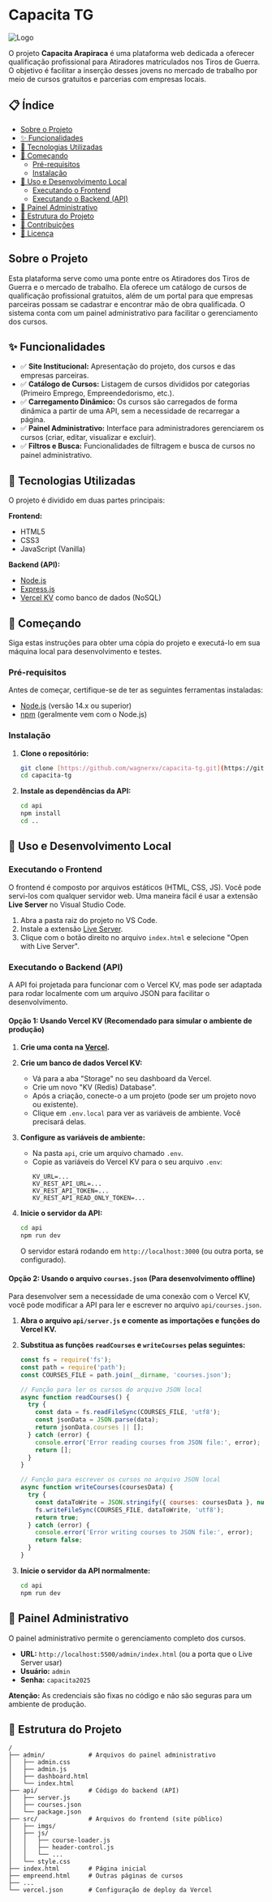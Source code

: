 # Capacita TG

![Logo](src/imgs/capacitatg.png)

O projeto **Capacita Arapiraca** é uma plataforma web dedicada a oferecer qualificação profissional para Atiradores matriculados nos Tiros de Guerra. O objetivo é facilitar a inserção desses jovens no mercado de trabalho por meio de cursos gratuitos e parcerias com empresas locais.

## 📋 Índice

-   [Sobre o Projeto](#sobre-o-projeto)
-   [✨ Funcionalidades](#-funcionalidades)
-   [🚀 Tecnologias Utilizadas](#-tecnologias-utilizadas)
-   [🏁 Começando](#-começando)
    -   [Pré-requisitos](#pré-requisitos)
    -   [Instalação](#instalação)
-   [🔧 Uso e Desenvolvimento Local](#-uso-e-desenvolvimento-local)
    -   [Executando o Frontend](#executando-o-frontend)
    -   [Executando o Backend (API)](#executando-o-backend-api)
-   [🔑 Painel Administrativo](#-painel-administrativo)
-   [📁 Estrutura do Projeto](#-estrutura-do-projeto)
-   [🤝 Contribuições](#-contribuições)
-   [📄 Licença](#-licença)

## Sobre o Projeto

Esta plataforma serve como uma ponte entre os Atiradores dos Tiros de Guerra e o mercado de trabalho. Ela oferece um catálogo de cursos de qualificação profissional gratuitos, além de um portal para que empresas parceiras possam se cadastrar e encontrar mão de obra qualificada. O sistema conta com um painel administrativo para facilitar o gerenciamento dos cursos.

## ✨ Funcionalidades

-   ✅ **Site Institucional:** Apresentação do projeto, dos cursos e das empresas parceiras.
-   ✅ **Catálogo de Cursos:** Listagem de cursos divididos por categorias (Primeiro Emprego, Empreendedorismo, etc.).
-   ✅ **Carregamento Dinâmico:** Os cursos são carregados de forma dinâmica a partir de uma API, sem a necessidade de recarregar a página.
-   ✅ **Painel Administrativo:** Interface para administradores gerenciarem os cursos (criar, editar, visualizar e excluir).
-   ✅ **Filtros e Busca:** Funcionalidades de filtragem e busca de cursos no painel administrativo.

## 🚀 Tecnologias Utilizadas

O projeto é dividido em duas partes principais:

**Frontend:**

-   HTML5
-   CSS3
-   JavaScript (Vanilla)

**Backend (API):**

-   [Node.js](https://nodejs.org/)
-   [Express.js](https://expressjs.com/pt-br/)
-   [Vercel KV](https://vercel.com/storage/kv) como banco de dados (NoSQL)

## 🏁 Começando

Siga estas instruções para obter uma cópia do projeto e executá-lo em sua máquina local para desenvolvimento e testes.

### Pré-requisitos

Antes de começar, certifique-se de ter as seguintes ferramentas instaladas:

-   [Node.js](https://nodejs.org/) (versão 14.x ou superior)
-   [npm](https://www.npmjs.com/) (geralmente vem com o Node.js)

### Instalação

1.  **Clone o repositório:**
    ```bash
    git clone [https://github.com/wagnerxv/capacita-tg.git](https://github.com/wagnerxv/capacita-tg.git)
    cd capacita-tg
    ```

2.  **Instale as dependências da API:**
    ```bash
    cd api
    npm install
    cd ..
    ```

## 🔧 Uso e Desenvolvimento Local

### Executando o Frontend

O frontend é composto por arquivos estáticos (HTML, CSS, JS). Você pode servi-los com qualquer servidor web. Uma maneira fácil é usar a extensão **Live Server** no Visual Studio Code.

1.  Abra a pasta raiz do projeto no VS Code.
2.  Instale a extensão [Live Server](https://marketplace.visualstudio.com/items?itemName=ritwickdey.LiveServer).
3.  Clique com o botão direito no arquivo `index.html` e selecione "Open with Live Server".

### Executando o Backend (API)

A API foi projetada para funcionar com o Vercel KV, mas pode ser adaptada para rodar localmente com um arquivo JSON para facilitar o desenvolvimento.

#### Opção 1: Usando Vercel KV (Recomendado para simular o ambiente de produção)

1.  **Crie uma conta na [Vercel](https://vercel.com).**

2.  **Crie um banco de dados Vercel KV:**
    -   Vá para a aba "Storage" no seu dashboard da Vercel.
    -   Crie um novo "KV (Redis) Database".
    -   Após a criação, conecte-o a um projeto (pode ser um projeto novo ou existente).
    -   Clique em `.env.local` para ver as variáveis de ambiente. Você precisará delas.

3.  **Configure as variáveis de ambiente:**
    -   Na pasta `api`, crie um arquivo chamado `.env`.
    -   Copie as variáveis do Vercel KV para o seu arquivo `.env`:
        ```
        KV_URL=...
        KV_REST_API_URL=...
        KV_REST_API_TOKEN=...
        KV_REST_API_READ_ONLY_TOKEN=...
        ```

4.  **Inicie o servidor da API:**
    ```bash
    cd api
    npm run dev
    ```
    O servidor estará rodando em `http://localhost:3000` (ou outra porta, se configurado).

#### Opção 2: Usando o arquivo `courses.json` (Para desenvolvimento offline)

Para desenvolver sem a necessidade de uma conexão com o Vercel KV, você pode modificar a API para ler e escrever no arquivo `api/courses.json`.

1.  **Abra o arquivo `api/server.js` e comente as importações e funções do Vercel KV.**

2.  **Substitua as funções `readCourses` e `writeCourses` pelas seguintes:**
    ```javascript
    const fs = require('fs');
    const path = require('path');
    const COURSES_FILE = path.join(__dirname, 'courses.json');

    // Função para ler os cursos do arquivo JSON local
    async function readCourses() {
      try {
        const data = fs.readFileSync(COURSES_FILE, 'utf8');
        const jsonData = JSON.parse(data);
        return jsonData.courses || [];
      } catch (error) {
        console.error('Error reading courses from JSON file:', error);
        return [];
      }
    }

    // Função para escrever os cursos no arquivo JSON local
    async function writeCourses(coursesData) {
      try {
        const dataToWrite = JSON.stringify({ courses: coursesData }, null, 2);
        fs.writeFileSync(COURSES_FILE, dataToWrite, 'utf8');
        return true;
      } catch (error) {
        console.error('Error writing courses to JSON file:', error);
        return false;
      }
    }
    ```

3.  **Inicie o servidor da API normalmente:**
    ```bash
    cd api
    npm run dev
    ```

## 🔑 Painel Administrativo

O painel administrativo permite o gerenciamento completo dos cursos.

-   **URL:** `http://localhost:5500/admin/index.html` (ou a porta que o Live Server usar)
-   **Usuário:** `admin`
-   **Senha:** `capacita2025`

**Atenção:** As credenciais são fixas no código e não são seguras para um ambiente de produção.

## 📁 Estrutura do Projeto

```
/
├── admin/            # Arquivos do painel administrativo
│   ├── admin.css
│   ├── admin.js
│   ├── dashboard.html
│   └── index.html
├── api/              # Código do backend (API)
│   ├── server.js
│   ├── courses.json
│   └── package.json
├── src/              # Arquivos do frontend (site público)
│   ├── imgs/
│   ├── js/
│   │   ├── course-loader.js
│   │   ├── header-control.js
│   │   └── ...
│   └── style.css
├── index.html        # Página inicial
├── empreend.html     # Outras páginas de cursos
├── ...
└── vercel.json       # Configuração de deploy da Vercel
```
